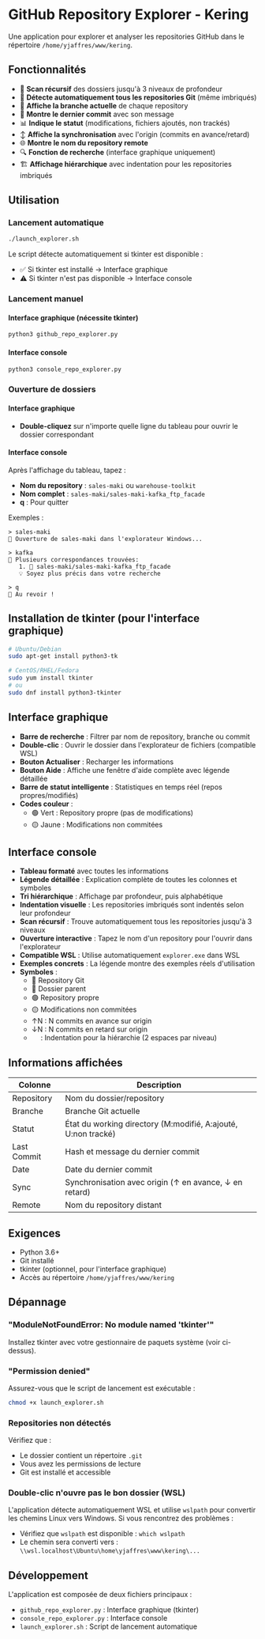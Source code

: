 # GitHub Repository Explorer - Kering

Une application pour explorer et analyser les repositories GitHub dans le répertoire `/home/yjaffres/www/kering`.

## Fonctionnalités

- 📁 **Scan récursif** des dossiers jusqu'à 3 niveaux de profondeur
- 📂 **Détecte automatiquement tous les repositories Git** (même imbriqués)
- 🌿 **Affiche la branche actuelle** de chaque repository
- 💬 **Montre le dernier commit** avec son message
- 📊 **Indique le statut** (modifications, fichiers ajoutés, non trackés)
- ↕️ **Affiche la synchronisation** avec l'origin (commits en avance/retard)
- 🌐 **Montre le nom du repository remote**
- 🔍 **Fonction de recherche** (interface graphique uniquement)
- 🏗️ **Affichage hiérarchique** avec indentation pour les repositories imbriqués

## Utilisation

### Lancement automatique
```bash
./launch_explorer.sh
```

Le script détecte automatiquement si tkinter est disponible :
- ✅ Si tkinter est installé → Interface graphique
- ⚠️ Si tkinter n'est pas disponible → Interface console

### Lancement manuel

#### Interface graphique (nécessite tkinter)
```bash
python3 github_repo_explorer.py
```

#### Interface console
```bash
python3 console_repo_explorer.py
```

### Ouverture de dossiers

#### Interface graphique
- **Double-cliquez** sur n'importe quelle ligne du tableau pour ouvrir le dossier correspondant

#### Interface console
Après l'affichage du tableau, tapez :
- **Nom du repository** : `sales-maki` ou `warehouse-toolkit`
- **Nom complet** : `sales-maki/sales-maki-kafka_ftp_facade`
- **q** : Pour quitter

Exemples :
```
> sales-maki
📂 Ouverture de sales-maki dans l'explorateur Windows...

> kafka
📍 Plusieurs correspondances trouvées:
   1. 📂 sales-maki/sales-maki-kafka_ftp_facade
   💡 Soyez plus précis dans votre recherche

> q
👋 Au revoir !
```

## Installation de tkinter (pour l'interface graphique)

```bash
# Ubuntu/Debian
sudo apt-get install python3-tk

# CentOS/RHEL/Fedora
sudo yum install tkinter
# ou
sudo dnf install python3-tkinter
```

## Interface graphique

- **Barre de recherche** : Filtrer par nom de repository, branche ou commit
- **Double-clic** : Ouvrir le dossier dans l'explorateur de fichiers (compatible WSL)
- **Bouton Actualiser** : Recharger les informations
- **Bouton Aide** : Affiche une fenêtre d'aide complète avec légende détaillée
- **Barre de statut intelligente** : Statistiques en temps réel (repos propres/modifiés)
- **Codes couleur** :
  - 🟢 Vert : Repository propre (pas de modifications)
  - 🟡 Jaune : Modifications non commitées

## Interface console

- **Tableau formaté** avec toutes les informations
- **Légende détaillée** : Explication complète de toutes les colonnes et symboles
- **Tri hiérarchique** : Affichage par profondeur, puis alphabétique
- **Indentation visuelle** : Les repositories imbriqués sont indentés selon leur profondeur
- **Scan récursif** : Trouve automatiquement tous les repositories jusqu'à 3 niveaux
- **Ouverture interactive** : Tapez le nom d'un repository pour l'ouvrir dans l'explorateur
- **Compatible WSL** : Utilise automatiquement `explorer.exe` dans WSL
- **Exemples concrets** : La légende montre des exemples réels d'utilisation
- **Symboles** :
  - 📂 Repository Git
  - 📁 Dossier parent
  - 🟢 Repository propre
  - 🟡 Modifications non commitées
  - ↑N : N commits en avance sur origin
  - ↓N : N commits en retard sur origin
  - `  ` : Indentation pour la hiérarchie (2 espaces par niveau)

## Informations affichées

| Colonne | Description |
|---------|-------------|
| Repository | Nom du dossier/repository |
| Branche | Branche Git actuelle |
| Statut | État du working directory (M:modifié, A:ajouté, U:non tracké) |
| Last Commit | Hash et message du dernier commit |
| Date | Date du dernier commit |
| Sync | Synchronisation avec origin (↑ en avance, ↓ en retard) |
| Remote | Nom du repository distant |

## Exigences

- Python 3.6+
- Git installé
- tkinter (optionnel, pour l'interface graphique)
- Accès au répertoire `/home/yjaffres/www/kering`

## Dépannage

### "ModuleNotFoundError: No module named 'tkinter'"
Installez tkinter avec votre gestionnaire de paquets système (voir ci-dessus).

### "Permission denied"
Assurez-vous que le script de lancement est exécutable :
```bash
chmod +x launch_explorer.sh
```

### Repositories non détectés
Vérifiez que :
- Le dossier contient un répertoire `.git`
- Vous avez les permissions de lecture
- Git est installé et accessible

### Double-clic n'ouvre pas le bon dossier (WSL)
L'application détecte automatiquement WSL et utilise `wslpath` pour convertir les chemins Linux vers Windows.
Si vous rencontrez des problèmes :
- Vérifiez que `wslpath` est disponible : `which wslpath`
- Le chemin sera converti vers : `\\wsl.localhost\Ubuntu\home\yjaffres\www\kering\...`

## Développement

L'application est composée de deux fichiers principaux :
- `github_repo_explorer.py` : Interface graphique (tkinter)
- `console_repo_explorer.py` : Interface console
- `launch_explorer.sh` : Script de lancement automatique
